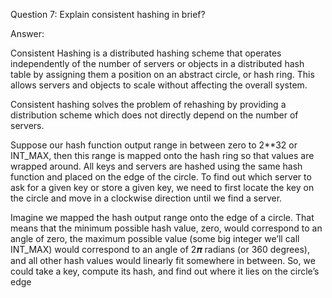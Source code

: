 Question 7: Explain consistent hashing in brief?

Answer:

Consistent Hashing is a distributed hashing scheme that operates independently of the number of servers or objects in a distributed hash table by assigning them a position on an abstract circle, or hash ring. This allows servers and objects to scale without affecting the overall system.

Consistent hashing solves the problem of rehashing by providing a distribution scheme which does not directly depend on the number of servers.

Suppose our hash function output range in between zero to 2**32 or INT_MAX, then this range is mapped onto the hash ring so that values are wrapped around. All keys and servers are hashed using the same hash function and placed on the edge of the circle. To find out which server to ask for a given key or store a given key, we need to first locate the key on the circle and move in a clockwise direction until we find a server.

Imagine we mapped the hash output range onto the edge of a circle. That means that the minimum possible hash value, zero, would correspond to an angle of zero, the maximum possible value (some big integer we’ll call INT_MAX) would correspond to an angle of 2𝝅 radians (or 360 degrees), and all other hash values would linearly fit somewhere in between. So, we could take a key, compute its hash, and find out where it lies on the circle’s edge